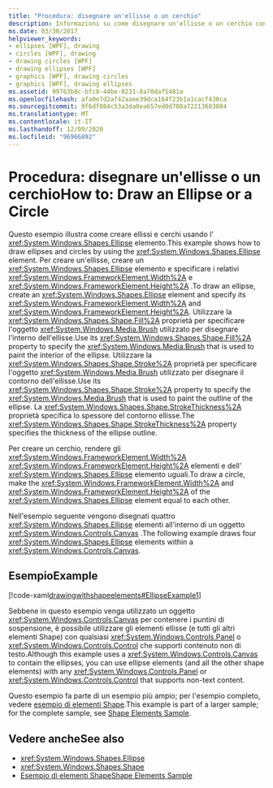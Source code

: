 ```yaml
---
title: "Procedura: disegnare un'ellisse o un cerchio"
description: Informazioni su come disegnare un'ellisse o un cerchio con scelte per lo spessore del contorno e il colore interno in Windows Presentation Foundation (WPF).
ms.date: 03/30/2017
helpviewer_keywords:
- ellipses [WPF], drawing
- circles [WPF], drawing
- drawing circles [WPF]
- drawing ellipses [WPF]
- graphics [WPF], drawing circles
- graphics [WPF], drawing ellipses
ms.assetid: 99763b8c-bfc8-44be-8231-8a70daf5481a
ms.openlocfilehash: afa0e7d2af42aaee39dca164f23b1a1cacf430ca
ms.sourcegitcommit: 9f6df084c53a3da0ea657ed0d708a72213683084
ms.translationtype: MT
ms.contentlocale: it-IT
ms.lasthandoff: 12/09/2020
ms.locfileid: "96966892"
---
```

# <a name="how-to-draw-an-ellipse-or-a-circle"></a><span data-ttu-id="51858-103">Procedura: disegnare un'ellisse o un cerchio</span><span class="sxs-lookup"><span data-stu-id="51858-103">How to: Draw an Ellipse or a Circle</span></span>
<span data-ttu-id="51858-104">Questo esempio illustra come creare ellissi e cerchi usando l' <xref:System.Windows.Shapes.Ellipse> elemento.</span><span class="sxs-lookup"><span data-stu-id="51858-104">This example shows how to draw ellipses and circles by using the <xref:System.Windows.Shapes.Ellipse> element.</span></span> <span data-ttu-id="51858-105">Per creare un'ellisse, creare un <xref:System.Windows.Shapes.Ellipse> elemento e specificare i relativi <xref:System.Windows.FrameworkElement.Width%2A> e <xref:System.Windows.FrameworkElement.Height%2A> .</span><span class="sxs-lookup"><span data-stu-id="51858-105">To draw an ellipse, create an <xref:System.Windows.Shapes.Ellipse> element and specify its <xref:System.Windows.FrameworkElement.Width%2A> and <xref:System.Windows.FrameworkElement.Height%2A>.</span></span> <span data-ttu-id="51858-106">Utilizzare la <xref:System.Windows.Shapes.Shape.Fill%2A> proprietà per specificare l'oggetto <xref:System.Windows.Media.Brush> utilizzato per disegnare l'interno dell'ellisse.</span><span class="sxs-lookup"><span data-stu-id="51858-106">Use its <xref:System.Windows.Shapes.Shape.Fill%2A> property to specify the <xref:System.Windows.Media.Brush> that is used to paint the interior of the ellipse.</span></span> <span data-ttu-id="51858-107">Utilizzare la <xref:System.Windows.Shapes.Shape.Stroke%2A> proprietà per specificare l'oggetto <xref:System.Windows.Media.Brush> utilizzato per disegnare il contorno dell'ellisse.</span><span class="sxs-lookup"><span data-stu-id="51858-107">Use its <xref:System.Windows.Shapes.Shape.Stroke%2A> property to specify the <xref:System.Windows.Media.Brush> that is used to paint the outline of the ellipse.</span></span> <span data-ttu-id="51858-108">La <xref:System.Windows.Shapes.Shape.StrokeThickness%2A> proprietà specifica lo spessore del contorno ellisse.</span><span class="sxs-lookup"><span data-stu-id="51858-108">The <xref:System.Windows.Shapes.Shape.StrokeThickness%2A> property specifies the thickness of the ellipse outline.</span></span>  
  
 <span data-ttu-id="51858-109">Per creare un cerchio, rendere gli <xref:System.Windows.FrameworkElement.Width%2A> <xref:System.Windows.FrameworkElement.Height%2A> elementi e dell' <xref:System.Windows.Shapes.Ellipse> elemento uguali.</span><span class="sxs-lookup"><span data-stu-id="51858-109">To draw a circle, make the <xref:System.Windows.FrameworkElement.Width%2A> and <xref:System.Windows.FrameworkElement.Height%2A> of the <xref:System.Windows.Shapes.Ellipse> element equal to each other.</span></span>  
  
 <span data-ttu-id="51858-110">Nell'esempio seguente vengono disegnati quattro <xref:System.Windows.Shapes.Ellipse> elementi all'interno di un oggetto <xref:System.Windows.Controls.Canvas> .</span><span class="sxs-lookup"><span data-stu-id="51858-110">The following example draws four <xref:System.Windows.Shapes.Ellipse> elements within a <xref:System.Windows.Controls.Canvas>.</span></span>  
  
## <a name="example"></a><span data-ttu-id="51858-111">Esempio</span><span class="sxs-lookup"><span data-stu-id="51858-111">Example</span></span>  
 [!code-xaml[drawingwithshapeelements#EllipseExample1](~/samples/snippets/csharp/VS_Snippets_Wpf/DrawingWithShapeElements/CS/ellipseexample.xaml#ellipseexample1)]  
  
 <span data-ttu-id="51858-112">Sebbene in questo esempio venga utilizzato un oggetto <xref:System.Windows.Controls.Canvas> per contenere i puntini di sospensione, è possibile utilizzare gli elementi ellisse (e tutti gli altri elementi Shape) con qualsiasi <xref:System.Windows.Controls.Panel> o <xref:System.Windows.Controls.Control> che supporti contenuto non di testo.</span><span class="sxs-lookup"><span data-stu-id="51858-112">Although this example uses a <xref:System.Windows.Controls.Canvas> to contain the ellipses, you can use ellipse elements (and all the other shape elements) with any <xref:System.Windows.Controls.Panel> or <xref:System.Windows.Controls.Control> that supports non-text content.</span></span>  
  
 <span data-ttu-id="51858-113">Questo esempio fa parte di un esempio più ampio; per l'esempio completo, vedere [esempio di elementi Shape](https://github.com/Microsoft/WPF-Samples/tree/master/Graphics/ShapeElements).</span><span class="sxs-lookup"><span data-stu-id="51858-113">This example is part of a larger sample; for the complete sample, see [Shape Elements Sample](https://github.com/Microsoft/WPF-Samples/tree/master/Graphics/ShapeElements).</span></span>  
  
## <a name="see-also"></a><span data-ttu-id="51858-114">Vedere anche</span><span class="sxs-lookup"><span data-stu-id="51858-114">See also</span></span>

- <xref:System.Windows.Shapes.Ellipse>
- <xref:System.Windows.Shapes.Shape>
- [<span data-ttu-id="51858-115">Esempio di elementi Shape</span><span class="sxs-lookup"><span data-stu-id="51858-115">Shape Elements Sample</span></span>](https://github.com/Microsoft/WPF-Samples/tree/master/Graphics/ShapeElements)
